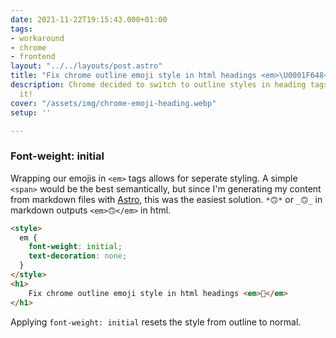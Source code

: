 ```yaml
---
date: 2021-11-22T19:15:43.000+01:00
tags:
- workaround
- chrome
- frontend
layout: "../../layouts/post.astro"
title: "Fix chrome outline emoji style in html headings <em>\U0001F648</em>"
description: Chrome decided to switch to outline styles in heading tags, let's fix
  it!
cover: "/assets/img/chrome-emoji-heading.webp"
setup: ''

---
```

### Font-weight: initial

Wrapping our emojis in `<em>` tags allows for seperate styling.
A simple `<span>` would be the best semantically, but since I'm generating my content from markdown files with [Astro](https://astro.build/), this was the easiest solution.
`*🙃*` or `_🙃_` in markdown outputs `<em>🙃</em>` in html.

```html
<style>
  em {
    font-weight: initial;
    text-decoration: none;
  }
</style>
<h1>
    Fix chrome outline emoji style in html headings <em>🙈</em>
</h1>
```

Applying `font-weight: initial` resets the style from outline to normal.
